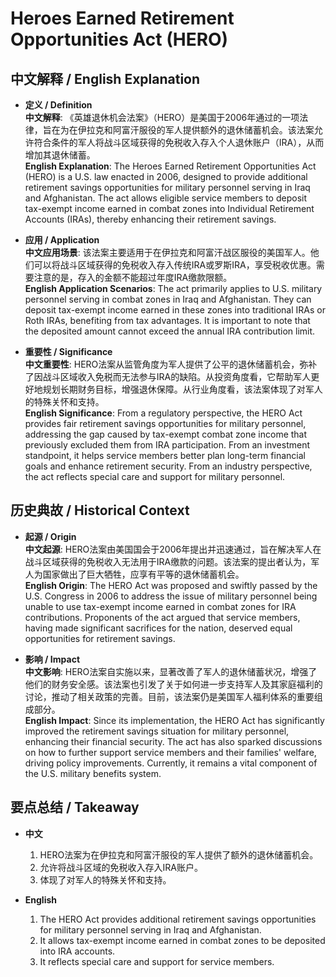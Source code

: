 # Heroes Earned Retirement Opportunities Act (HERO)

## 中文解释 / English Explanation

* **定义 / Definition**  
  **中文解释**: 《英雄退休机会法案》（HERO）是美国于2006年通过的一项法律，旨在为在伊拉克和阿富汗服役的军人提供额外的退休储蓄机会。该法案允许符合条件的军人将战斗区域获得的免税收入存入个人退休账户（IRA），从而增加其退休储蓄。  
  **English Explanation**: The Heroes Earned Retirement Opportunities Act (HERO) is a U.S. law enacted in 2006, designed to provide additional retirement savings opportunities for military personnel serving in Iraq and Afghanistan. The act allows eligible service members to deposit tax-exempt income earned in combat zones into Individual Retirement Accounts (IRAs), thereby enhancing their retirement savings.

* **应用 / Application**  
  **中文应用场景**: 该法案主要适用于在伊拉克和阿富汗战区服役的美国军人。他们可以将战斗区域获得的免税收入存入传统IRA或罗斯IRA，享受税收优惠。需要注意的是，存入的金额不能超过年度IRA缴款限额。  
  **English Application Scenarios**: The act primarily applies to U.S. military personnel serving in combat zones in Iraq and Afghanistan. They can deposit tax-exempt income earned in these zones into traditional IRAs or Roth IRAs, benefiting from tax advantages. It is important to note that the deposited amount cannot exceed the annual IRA contribution limit.

* **重要性 / Significance**  
  **中文重要性**: HERO法案从监管角度为军人提供了公平的退休储蓄机会，弥补了因战斗区域收入免税而无法参与IRA的缺陷。从投资角度看，它帮助军人更好地规划长期财务目标，增强退休保障。从行业角度看，该法案体现了对军人的特殊关怀和支持。  
  **English Significance**: From a regulatory perspective, the HERO Act provides fair retirement savings opportunities for military personnel, addressing the gap caused by tax-exempt combat zone income that previously excluded them from IRA participation. From an investment standpoint, it helps service members better plan long-term financial goals and enhance retirement security. From an industry perspective, the act reflects special care and support for military personnel.

## 历史典故 / Historical Context

* **起源 / Origin**  
  **中文起源**: HERO法案由美国国会于2006年提出并迅速通过，旨在解决军人在战斗区域获得的免税收入无法用于IRA缴款的问题。该法案的提出者认为，军人为国家做出了巨大牺牲，应享有平等的退休储蓄机会。  
  **English Origin**: The HERO Act was proposed and swiftly passed by the U.S. Congress in 2006 to address the issue of military personnel being unable to use tax-exempt income earned in combat zones for IRA contributions. Proponents of the act argued that service members, having made significant sacrifices for the nation, deserved equal opportunities for retirement savings.

* **影响 / Impact**  
  **中文影响**: HERO法案自实施以来，显著改善了军人的退休储蓄状况，增强了他们的财务安全感。该法案也引发了关于如何进一步支持军人及其家庭福利的讨论，推动了相关政策的完善。目前，该法案仍是美国军人福利体系的重要组成部分。  
  **English Impact**: Since its implementation, the HERO Act has significantly improved the retirement savings situation for military personnel, enhancing their financial security. The act has also sparked discussions on how to further support service members and their families' welfare, driving policy improvements. Currently, it remains a vital component of the U.S. military benefits system.

## 要点总结 / Takeaway

* **中文**  
  1. HERO法案为在伊拉克和阿富汗服役的军人提供了额外的退休储蓄机会。
  2. 允许将战斗区域的免税收入存入IRA账户。
  3. 体现了对军人的特殊关怀和支持。

* **English**  
  1. The HERO Act provides additional retirement savings opportunities for military personnel serving in Iraq and Afghanistan.
  2. It allows tax-exempt income earned in combat zones to be deposited into IRA accounts.
  3. It reflects special care and support for service members.